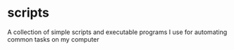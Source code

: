 # scripts

A collection of simple scripts and executable programs I use for automating common tasks on my computer
